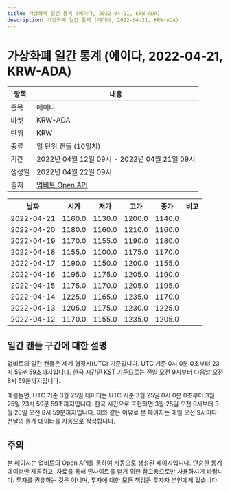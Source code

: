 ```yaml
---
title: 가상화폐 일간 통계 (에이다, 2022-04-21, KRW-ADA)
description: 가상화폐 일간 통계 (에이다, 2022-04-21, KRW-ADA)
---
```



가상화폐 일간 통계 (에이다, 2022-04-21, KRW-ADA)
===

|항목|내용|
|--|--|
|종목|에이다|
|마켓|KRW-ADA|
|단위|KRW|
|종류|일 단위 캔들 (10일치)|
|기간|2022년 04월 12일 09시 - 2022년 04월 21일 09시|
|생성일|2022년 04월 22일 09시|
|출처|[업비트 Open API](https://docs.upbit.com)|


|날짜|시가|저가|고가|종가|비고|
|--|--|--|--|--|--|
|2022-04-21|1160.0|1130.0|1200.0|1140.0|    |
|2022-04-20|1180.0|1160.0|1210.0|1160.0|    |
|2022-04-19|1170.0|1155.0|1190.0|1180.0|    |
|2022-04-18|1155.0|1100.0|1175.0|1170.0|    |
|2022-04-17|1190.0|1150.0|1200.0|1155.0|    |
|2022-04-16|1195.0|1175.0|1205.0|1190.0|    |
|2022-04-15|1175.0|1170.0|1205.0|1195.0|    |
|2022-04-14|1225.0|1165.0|1235.0|1170.0|    |
|2022-04-13|1205.0|1175.0|1230.0|1225.0|    |
|2022-04-12|1170.0|1155.0|1235.0|1205.0|    |


일간 캔들 구간에 대한 설명
---


업비트의 일간 캔들은 세계 협정시(UTC) 기준입니다. 
UTC 기준 0시 0분 0초부터 23시 59분 59초까지입니다. 
한국 시간인 KST 기준으로는 전일 오전 9시부터 다음날 오전 8시 59분까지입니다. 


예를들면, UTC 기준 3월 25일 데이터는 UTC 시준 3월 25일 0시 0분 0초부터 3월 25일 23시 59분 59초까지입니다. 
한국 시간으로 표현하면 3월 25일 오전 9시부터 3월 26일 오전 8시 59분까지입니다. 
이와 같은 이유로 본 페이지는 매일 오전 9시마다 전날의 통계 데이터를 자동으로 작성합니다. 


주의
---


본 페이지는 업비트의 Open API를 통하여 자동으로 생성된 페이지입니다. 
단순한 통계 데이터만 제공하고, 자료를 통해 인사이트를 얻기 위한 참고용으로만 사용하시기 바랍니다. 
투자를 권유하는 것은 아니며, 투자에 대한 모든 책임은 투자자 본인에게 있습니다. 
